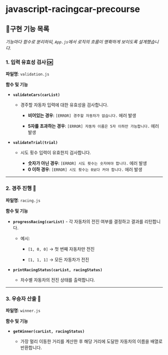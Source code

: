 # javascript-racingcar-precourse

## 📜구현 기능 목록

_기능마다 함수로 분리하되, `App.js`에서 로직의 흐름이 명확하게 보이도록 설계했습니다._

### 1. 입력 유효성 검사 🆗

**파일명**: `validation.js`

**함수 및 기능**

- **`validateCars(carList)`**

  - 경주할 자동차 입력에 대한 유효성을 검사합니다.

    - **비어있는 경우**: `[ERROR] 경주할 자동차가 없습니다.` 에러 발생

    - **5자를 초과하는 경우**: `[ERROR] 자동차 이름은 5자 이하만 가능합니다.` 에러 발생

- **`validateTrial(trial)`**

  - 시도 횟수 입력이 유효한지 검사합니다.

    - **숫자가 아닌 경우**: `[ERROR] 시도 횟수는 숫자여야 합니다.` 에러 발생
    - **0 이하 경우**: `[ERROR] 시도 횟수는 0보다 커야 합니다.` 에러 발생

---

### 2. 경주 진행 🏁

**파일명**: `racing.js`

**함수 및 기능**

- **`progressRacing(carList)`** - 각 자동차의 전진 여부를 결정하고 결과를 리턴합니다.

  - 예시:

    - `[1, 0, 0]` → 첫 번째 자동차만 전진

    - `[1, 1, 1]` → 모든 자동차가 전진

- **`printRacingStatus(carList, racingStatus)`**
  - 차수별 자동차의 전진 상태를 출력합니다.

---

### 3. 우승자 산출 🏅

**파일명**: `winner.js`

**함수 및 기능**

- **`getWinner(carList, racingStatus)`**

  - 가장 멀리 이동한 거리를 계산한 후 해당 거리에
    도달한 자동차의 이름을 배열로 반환합니다.
